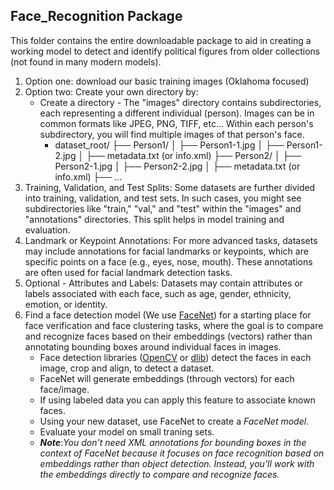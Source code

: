 ## Face_Recognition Package

This folder contains the entire downloadable package to aid in creating a working model to detect and identify political figures from older collections (not found in many modern models). 

1. Option one: download our basic training images (Oklahoma focused)
2. Option two: Create your own directory by:
    * Create a directory - The "images" directory contains subdirectories, each representing a different individual (person). Images can be in common formats like JPEG, PNG, TIFF, etc... Within each person's subdirectory, 
    you will find multiple images of that person's face.
        * dataset_root/
        ├── Person1/
        │   ├── Person1-1.jpg
        │   ├── Person1-2.jpg
        │   ├── metadata.txt (or info.xml)
        ├── Person2/
        │   ├── Person2-1.jpg
        │   ├── Person2-2.jpg
        │   ├── metadata.txt (or info.xml)
        ├── ...
3. Training, Validation, and Test Splits: Some datasets are further divided into training, validation, and test sets. In such cases, you might see subdirectories like "train," "val," and "test" within the "images" and "annotations" directories. This split helps in model training and evaluation.
4. Landmark or Keypoint Annotations: For more advanced tasks, datasets may include annotations for facial landmarks or keypoints, which are specific points on a face (e.g., eyes, nose, mouth). These annotations are often used for facial landmark detection tasks.
5. Optional - Attributes and Labels: Datasets may contain attributes or labels associated with each face, such as age, gender, ethnicity, emotion, or identity.
6. Find a face detection model (We use [FaceNet](https://arxiv.org/abs/1503.03832)) for a starting place for face verification and face clustering tasks, where the goal is to compare and recognize faces based on their embeddings (vectors) rather than annotating bounding boxes around individual faces in images.
    * Face detection libraries ([OpenCV](https://github.com/opencv/opencv) or [dlib](https://github.com/davisking/dlib)) detect the faces in each image, crop and align, to detect a dataset.
    * FaceNet will generate embeddings (through vectors) for each face/image.
    * If using labeled data you can apply this feature to associate known faces.
    * Using your new dataset, use FaceNet to create a *FaceNet model*.
    * Evaluate your model on small traning sets.
    * ***Note***:*You don't need XML annotations for bounding boxes in the context of FaceNet because it focuses on face recognition based on embeddings rather than object detection. Instead, you'll work with the embeddings 
    directly to compare and recognize faces.*
